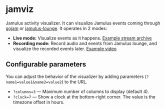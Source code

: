 # jamviz

Jamulus activity visualizer. It can visualize Jamulus events coming through [gojam](https://github.com/dtinth/gojam) or [jamulus-lounge](https://github.com/dtinth/jamulus-lounge). It operates in 2 modes:

- **Live mode:** Visualize events as it happens. [Example stream archive](https://youtu.be/MX90Xrnjs2k)
- **Recording mode:** Record audio and events from Jamulus lounge, and visualize the recorded events later. [Example video](https://youtu.be/0-ZXr-3cpcI)

## Configurable parameters

You can adjust the behavior of the visualizer by adding parameters (`?name1=value1&name2=value2`) to the URL.

- `?columns=3` — Maximum number of columns to display (default 4).
- `?clock=7` — Show a clock at the bottom-right corner. The value is the timezone offset in hours.

